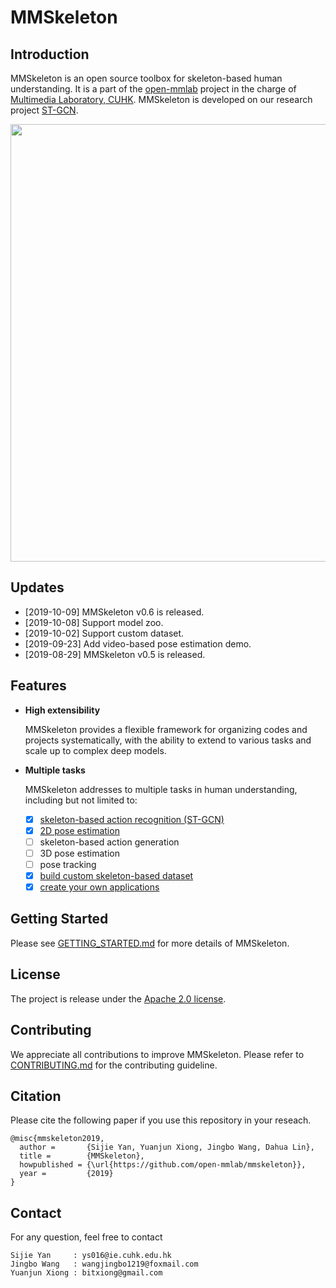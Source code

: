 # MMSkeleton

## Introduction

MMSkeleton is an open source toolbox for skeleton-based human understanding.
It is a part of the [open-mmlab](https://github.com/open-mmlab) project in the charge of [Multimedia Laboratory, CUHK](http://mmlab.ie.cuhk.edu.hk/).
MMSkeleton is developed on our research project [ST-GCN](https://github.com/yysijie/st-gcn/blob/master/OLD_README.md).

<p align="center">
    <img src="demo/recognition/demo_video.gif", width="700">
</p>

## Updates
- [2019-10-09] MMSkeleton v0.6 is released.
- [2019-10-08] Support model zoo.
- [2019-10-02] Support custom dataset.
- [2019-09-23] Add video-based pose estimation demo.
- [2019-08-29] MMSkeleton v0.5 is released.


## Features

- **High extensibility**

    MMSkeleton provides a flexible framework for organizing codes and projects systematically, with the ability to extend to various tasks and scale up to complex deep models.

- **Multiple tasks**

    MMSkeleton addresses to multiple tasks in human understanding, including but not limited to:
    - [x] [skeleton-based action recognition (ST-GCN)](./doc/START_RECOGNITION.md)
    - [x] [2D pose estimation](./doc/START_POSE_ESTIMATION.md)
    - [ ] skeleton-based action generation
    - [ ] 3D pose estimation
    - [ ] pose tracking
    - [x] [build custom skeleton-based dataset](./doc/CUSTOM_DATASET.md)
    - [x] [create your own applications](./doc/CREATE_APPLICATION.md)

## Getting Started

Please see [GETTING_STARTED.md](./doc/GETTING_STARTED.md) for more details of MMSkeleton.

## License
The project is release under the [Apache 2.0 license](./LICENSE).

## Contributing
We appreciate all contributions to improve MMSkeleton.
Please refer to [CONTRIBUTING.md](./doc/CONTRIBUTING.md) for the contributing guideline.


## Citation
Please cite the following paper if you use this repository in your reseach.
<!-- @inproceedings{stgcn2018aaai,
  title     = {Spatial Temporal Graph Convolutional Networks for Skeleton-Based Action Recognition},
  author    = {Sijie Yan and Yuanjun Xiong and Dahua Lin},
  booktitle = {AAAI},
  year      = {2018},
} -->
```
@misc{mmskeleton2019,
  author =       {Sijie Yan, Yuanjun Xiong, Jingbo Wang, Dahua Lin},
  title =        {MMSkeleton},
  howpublished = {\url{https://github.com/open-mmlab/mmskeleton}},
  year =         {2019}
}
```

## Contact
For any question, feel free to contact
```
Sijie Yan     : ys016@ie.cuhk.edu.hk
Jingbo Wang   : wangjingbo1219@foxmail.com
Yuanjun Xiong : bitxiong@gmail.com
```

